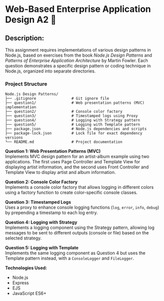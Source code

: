 # Web-Based Enterprise Application Design A2 🎵

## Description:
This assignment requires implementations of various design patterns in Node.js, based on exercises from the book *Node.js Design Patterns* and *Patterns of Enterprise Application Architecture* by Martin Fowler. Each question demonstrates a specific design pattern or coding technique in Node.js, organized into separate directories.

### Project Structure

```plaintext
Node.js Design Patterns/
├── .gitignore                # Git ignore file
├── question1/                # Web presentation patterns (MVC) implementation
├── question2/                # Console color factory
├── question3/                # Timestamped logs using Proxy
├── question4/                # Logging with Strategy pattern
├── question5/                # Logging with Template pattern
├── package.json              # Node.js dependencies and scripts
├── package-lock.json         # Lock file for exact dependency versions
└── README.md                 # Project documentation
``` 

**Question 1: Web Presentation Patterns (MVC)**  
Implements MVC design pattern for an artist-album example using two applications. The first uses Page Controller and Template View for displaying artist information, and the second uses Front Controller and Template View to display artist and album information.  

**Question 2: Console Color Factory**  
Implements a console color factory that allows logging in different colors using a factory function to create color-specific console classes.  

**Question 3: Timestamped Logs**  
Uses a proxy to enhance console logging functions (`log`, `error`, `info`, `debug`) by prepending a timestamp to each log entry.  

**Question 4: Logging with Strategy**  
Implements a logging component using the Strategy pattern, allowing log messages to be sent to different outputs (console or file) based on the selected strategy.  

**Question 5: Logging with Template**  
Implements the same logging component as Question 4 but uses the Template pattern instead, with a `ConsoleLogger` and `FileLogger`.  

**Technologies Used:**  
- Node.js  
- Express  
- EJS  
- JavaScript ES6+  

